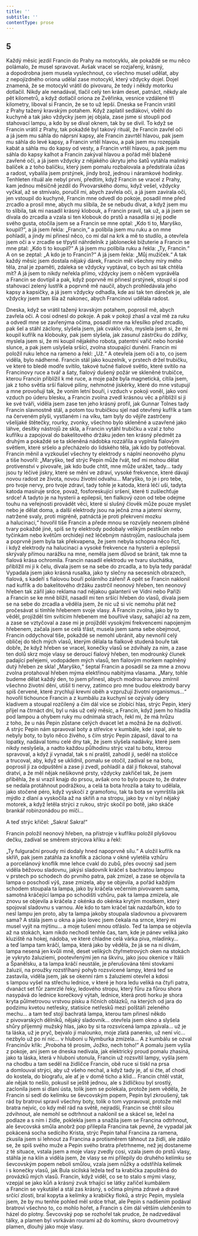 ```yaml
---
title: ''
subtitle: ''
contentType: prose
---
```


## 5

Každý měsíc jezdil Francin do Prahy na motocyklu, ale pokaždé se mu něco polámalo, že musel spravovat. Avšak vracel se rozjařený, krásný, a dopodrobna jsem musela vyslechnout, co všechno musel udělat, aby z nepojízdného oriona udělal zase motocykl, který vždycky dojel. Dojel znamená, že se motocykl vrátil do pivovaru, že tedy i někdy motorku dotlačil. Nikdy ale nenadával, tlačil celý ten krám deset, patnáct, někdy ale pět kilometrů, a když dotlačil oriona ze Zvěřinka, vesnice vzdálené tři kilometry, liboval si Francin, že se to už lepší. Dneska se Francin vrátil z Prahy tažený kravským potahem. Když zaplatil sedlákovi, vběhl do kuchyně a tak jako vždycky jsem jej objala, zase jsme si stoupli pod stahovací lampu, a kdo by se díval oknem, tak by se divil. To když se Francin vrátil z Prahy, tak pokaždé byl takový rituál, že Francin zavřel oči a já jsem mu sáhla do náprsní kapsy, ale Francin zavrtěl hlavou, pak jsem mu sáhla do levé kapsy, a Francin vrtěl hlavou, a pak jsem mu rozepjala kabát a sáhla mu do kapsy od vesty, a Francin vrtěl hlavou, a pak jsem mu sáhla do kapsy kalhot a Francin zakýval hlavou a pořád měl blaženě zavřené oči, a já jsem vždycky z nějakého úkrytu jeho šatů vytáhla malinký balíček a z toho balíčku, který jsem pomalu rozbalovala a předstírala úžas a radost, vybalila jsem prstýnek, jindy brož, jednou i náramkové hodinky. Tenhleten rituál ale nebyl první, předtím, když Francin se vracel z Prahy, kam jednou měsíčně jezdil do Pivovarského domu, když vešel, vždycky vyčkal, až se stmívalo, poručil mi, abych zavřela oči, a já jsem zavírala oči, jen vstoupil do kuchyně, Francin mne odvedl do pokoje, posadil mne před zrcadlo a prosil mne, abych mu slíbila, že se nebudu dívat, a když jsem mu to slíbila, tak mi nasadil krásný klobouk, a Francin pravil, tak už, a já jsem se dívala do zrcadla a vzala si ten klobouk do prstů a nasadila si jej podle svého gusta, otočila jsem se a Francin se mne optal: „Kdo ti to, Maryško, koupil?“, a já jsem řekla: „Francin,“ a políbila jsem mu ruku a on mne pohladil, a jindy mi přinesl něco, co mi dal na krk a mě to studilo, a otevřela jsem oči a v zrcadle se třpytil náhrdelník z jablonecké bižuterie a Francin se mne ptal: „Kdo ti to koupil?“ A já jsem mu políbila ruku a řekla: „Ty, Francin.“ A on se zeptal: „A kdo je to Francin?“ A já jsem řekla: „Můj mužíček.“ A tak každý měsíc jsem dostala nějaký dárek, Francin měl všechny míry mého těla, znal je zpaměti, zdaleka se vždycky vyptával, co bych asi tak chtěla mít? A já jsem to nikdy neřekla přímo, vždycky jsem o něčem vyprávěla a Francin se dovtípil a pak, když poprvně mi přinesl prstýnek, stoupl si pod stahovací zelený lustřík a poprvně mě naučil, abych prohledávala jeho kapsy a kapsičky, a já jsem vždycky odhadla, kde asi tak ten dáreček je, ale vždycky jsem tam šla až nakonec, abych Francinovi udělala radost.

Dneska, když se vrátil tažený kravským potahem, poprosil mě, abych zavřela oči. A cosi odnesl do pokoje. A pak v pokoji zhasl a vzal mě za ruku a odvedl mne se zavřenýma očima, posadil mne na křesílko před zrcadlo, pak šel a stáhl záclony, slyšela jsem, jak cvaklo víko, myslela jsem si, že mi koupil kufřík na klobouky, pak jsem slyšela, jak zasunul zástrčku do zdířky, myslela jsem si, že mi koupil nějakého robota, patentní vařič nebo horské slunce, a pak jsem uslyšela sršící, zvolna stoupající dunění. Francin mi položil ruku lehce na rameno a řekl: „Už.“ A otevřela jsem oči a to, co jsem viděla, bylo nádherné. Francin stál jako kouzelník, v prstech držel trubičku, ve které to bledě modře svítilo, takové tučné fialové světlo, které svítilo na Francinovy ruce a tvář a šaty, fialový dušený požár ve skleněné trubičce, kterou Francin přiblížil k mé ruce, a moje paže byla magnetická, cítila jsem, jak z toho světla srší fialové piliny, nehmotné jiskérky, které do mne vstupují a mne provoňují tak, že voním letní bouří, i vzduch v pokoji voněl, jako voní vzduch po úderu blesku, a Francin zvolna zvedl krásnou věc a přiblížil si ji ke své tváři, viděla jsem zase ten jeho krásný profil, jak Gunnar Tolnes tady Francin slavnostně stál, a potom tou trubičkou sjel nad otevřený kufřík a tam na červeném plyši, vystlaném i na víku, tam byly do vějíře zastrčeny všelijaké štětečky, rourky, zvonky, všechno bylo skleněné a uzavřené jako láhve, desítky nástrojů ze skla, a Francin vytáhl trubičku a vzal z toho kufříku a zapojoval do bakelitového držáku jeden ten krásný předmět za druhým a pokaždé se ta skleněná nádobka rozzářila a vyplnila fialovým světlem, které sršelo a přecházelo do lidského těla, jak kdo by potřeboval. Francin měnil a vyzkoušel všechny ty elektrody s náplní neonového plynu a tiše hovořil: „Maryško, teď strýc Pepin může řvát, teď mi mohou dělat protivenství v pivovaře, jak kdo bude chtít, mne může urážet, tady… tady jsou ty léčivé jiskry, které se mění ve zdraví, vysoké frekvence, které dávají novou radost ze života, novou životní odvahu… Maryško, to je i pro tebe, pro tvoje nervy, pro tvoje zdraví, tady tohle je katoda, která léčí uši, tadyta katoda masíruje srdce, považ, fosforeskující sršení, které ti zušlechťuje srdce! A tadyto je na hysterii a epilepsii, ten fialkový ozon od tebe odejme touhu na veřejnosti provádět věci, které si slušný člověk může pouze myslet nebo je dělat doma, a další elektrody jsou na ječná zrna a jaterní skvrny, natržené svaly, proti migréně, patnáctá je proti překrvení mozku a halucinaci,“ hovořil tiše Francin a přede mnou se rozvíjely neonem plněné tvary pokaždé jiné, spíš se ty elektrody podobaly velikým pestíkům nebo tyčinkám nebo květům orchidejí než léčebným nástrojům, naslouchala jsem a poprvně jsem byla tak překvapena, že jsem nebyla schopna něco říct, i když elektrody na halucinaci a vysoké frekvence na hysterii a epilepsii skrývaly přímou narážku na mne, neměla jsem důvod se bránit, tak mne ta fialová krása ochromila. Francin nasadil elektrodu ve tvaru sluchátka, přiblížil mi ji k čelu, dívala jsem se na sebe do zrcadla, a to byla tedy paráda! Vypadala jsem jako krásná rusalka, jako ty slečny na secesních obrazech, fialová, s kadeří s fialovou bouří polárního záření! A opět se Francin naklonil nad kufřík a do bakelitového držáku zastrčil neonový hřeben, ten neonový hřeben tak zářil jako reklama nad nějakou galanterií ve Vídni nebo Paříži a Francin se ke mně blížil, nasadil mi ten sršící hřeben do vlasů, dívala jsem se na sebe do zrcadla a věděla jsem, že nic už si víc nemohu přát než pročesávat si tímhle hřebenem svoje vlasy. A Francin zvolna, jako by to věděl, projížděl tím svítícím hřebenem mé bouřlivé vlasy, sahající až na zem, a zase se vztyčoval a zase mi je projížděl vysokými frekvencemi napojeným hřebenem, začala jsem se celá třást, musela jsem sama sebe obejmout, Francin oddychoval tiše, pokaždé se nemohl ubránit, aby nevnořil celý obličej do těch mých vlasů, kterým dělala ta fialkově studená bouře tak dobře, že když hřeben se vracel, konečky vlasů se zdvihaly za ním, a zase ten dolů skrz moje vlasy se deroucí fialový hřeben, ten modrounký člunek padající peřejemi, vodopádem mých vlasů, ten fialovým morkem naplněný dutý hřeben ze skla! „Maryško,“ šeptal Francin a posadil se za mne a znovu zvolna protahoval hřeben mýma elektřinou nabitýma vlasama. „Mary, tohle budeme dělat každý den, to jsem přinesl, abych modrou barvou zmírnil všechno životní dění, utišil ti nervy, zatímco pro mne budou elektrody barvy spíš červené, které zrychlují krevní oběh a vzpružují životní organismus…“ hovořil tichounce Francin a z kumbálu za kuchyní se ozývaly údery kladivem a stoupal rozčilený a čím dál více se zlobící hlas, strýc Pepin, který přijel na čtrnáct dní, byl u nás už celý měsíc, a Francin, když jsem ho hladila pod lampou a ohybem ruky mu odnímala strach, řekl mi, že má hrůzu z toho, že u nás Pepin zůstane celých dvacet let a možná že na doživotí. A strýc Pepin nám spravoval boty a střevíce v kumbále, kde i spal, ale to nebyly boty, to bylo něco živého, s čím strýc Pepin zápasil, dával to na lopatky, nadával tomu celé dny tak, že jsem slyšela nadávky, které jsem nikdy neslyšela, a nadto každou půlhodinu strýc vzal tu botu, kterou spravoval, a když jí vynadal, tak s ní praštil, zahodil ji, seděl na stoličce a trucoval, aby, když se uklidnil, pomalu se otočil, zadíval se na botu, poprosil ji za odpuštění a zase ji zvedl, pohladil a dál ji flokoval, stahoval dratví, a že měl nějak nešikovné prsty, vždycky zakřičel tak, že jsem přiběhla, že si vrazil knajp do prsou, avšak ono to bylo pouze to, že dratev se nedala protáhnout podrážkou, a celá ta bota hrozila a taky to udělala, jako stočené péro, když vyskočí z gramofonu, tak ta bota se vymrštila jak mýdlo z dlaní a vyskočila až na skříň a na stropu, jako by v ní byl nějaký motorek, a když letěla strýci z rukou, strýc skočil po botě, jako skáče brankář robinzonádou po míči…

A teď strýc křičel: „Sakra! Sakra!“

Francin položil neonový hřeben, na přístroje v kufříku položil plyšovou dečku, zadíval se směrem strýcova křiku a řekl:

„Ty fulgurační proudy mi dodaly hned napoprvně sílu.“ A uložil kufřík na skříň, pak jsem zatáhla za knoflík a záclona v okně vyletěla vzhůru a porcelánový knoflík mne lehce cvakl do zubů, přes ovocný sad jsem viděla béžovou sladovnu, jakýsi sladovník kráčel s bachratou lampou v prstech po schodech do prvního patra, pak zmizel, a zase se objevila ta lampa o poschodí výš, zase zmizela, aby se objevila, a pořád každým schodem stoupala ta lampa, jako by kráčela večerním pivovarem sama, samotná kráčející lampa po schodišti vzhůru, pak ta lampa zmizela, ale znovu se objevila a kráčela z okénka do okénka krytým mostkem, který spojoval sladovnu s varnou. Ale kdo to tam kráčel tak nazdařbůh, kdo to nesl lampu jen proto, aby ta lampa jakoby stoupala sladovnou a pivovarem sama? A stála jsem u okna a jako lovec jsem čekala na srnce, který mi musel vyjít na mýtinu… a moje tušení mnou otřáslo. Teď ta lampa se objevila až na stokách, kam nikdo nechodí tenhle čas, tam, kde je pánev veliká jako kluziště na hokej, nádoba, ve které chladne celá várka piva, mladinky… a teď lampa tam kráčí, lampa, která jako by věděla, že já se na ni dívám, lampa nesená jen kvůli mně, deset velikých čtyřmetrových oken na stokách je vykryto žaluziemi, pootevřenými jen na škvíru, jako jsou okenice v Itálii a Španělsku, a ta lampa kráčí neustále, je přerušována těmi stovkami žaluzií, na proužky rozstříhaný pohyb rozsvícené lampy, která teď se zastavila, viděla jsem, jak se okenní rám s žaluziemi otevřel a kdosi s lampou vyšel na střechu lednice, v které je hora ledu veliká na čtyři patra, dvanáct set fůr zamrzlé řeky, ledového stropu, který fůru za fůrou shora nasypává do lednice korečkový výtah, lednice, která proti horku je shora kryta půlmetrovou vrstvou písku a říčních oblázků, na kterých od jara do podzimu kvetou netřesky, statisíce netřesků mezi polštáři zeleného mechu… a tam teď stojí bachratá lampa, kterou tam přinesl někdo z pivovarských dělníků, nějaký sladovník… otevřela jsem okno a slyšela shůry příjemný mužský hlas, jako by si ta rozsvícená lampa zpívala… už je ta láska, už je pryč, bejvalo jí malounko, moje zlatá panenko, už není víc… nezbylo už po ní nic… v hluboni u Nymburka zmizela… A z kumbálu se ozval Francinův křik: „Proboha tě prosím, Jožko, nech toho!“ A pomalu jsem vyšla z pokoje, ani jsem se dneska nedívala, jak elektrický proud pomalu zhasíná, jako ta láska, která v hluboni utonula, Francin už rozsvítil lampy, vyšla jsem na chodbu a tam seděl na židličce Francin, obě ruce si tiskl na prsa a domlouval strýci, aby už všeho nechal, a když tady je, ať si čte, ať chodí do kostela, do biografu, ale ať je v domě ticho a klid… Francin chtěl vstát, ale nějak to nešlo, pokusil se ještě jednou, ale s židličkou byl srostlý, zaclonila jsem si dlaní ústa, tolik jsem se polekala, protože jsem věděla, že Francin si sedl do kelímku se ševcovským popem, Pepin byl zkroušený, tak rád by bratrovi spravil všechny boty, tolik o tom vypravoval, protože měl bratra nejvíc, co kdy měl rád na světě, nejradši, Francin se chtěl silou zdvihnout, ale nemohl se odtrhnout a naklonil se a skácel se, ležel na podlaze a s ním i židle, poklekla jsem a snažila jsem se Francina odtrhnout, ale ševcovská smůla anobrž pop přilepila Francina tak pevně, že vypadal jak pokácená socha sedícího Krista, strýc Pepin tahal Francina za ramena, zkusila jsem si lehnout za Francina a protisměrem táhnout za židli, ale zdálo se, že spíš svého muže a Pepin svého bratra přetrhneme, než jej dostaneme z té situace, vstala jsem a moje vlasy zvedly cosi, vzala jsem do prstů vlasy, stáhla je na klín a viděla jsem, že vlasy se mi přilepily do druhého kelímku se ševcovským popem neboli smůlou, vzala jsem nůžky a odstřihla kelímek i s konečky vlasů, jak Bula sicilská ležela teď ta krabička zapuštěná do provázků mých vlasů. Francin, když viděl, co se to stalo s mými vlasy, vzepjal se jako kůň a krásný zvuk trhající se látky zařičel kumbálem a Francin se vykutálel a stál zas krásný, s očima plnýma zdravé a dravé srčící zlosti, bral kopyta a kelímky a krabičky floků, a strýc Pepin, myslela jsem, že by mu tenhle pohled měl srdce trhat, ale Pepin s nadšením podával bratrovi všechno to, co mohlo hořet, a Francin s čím dál větším ulehčením to házel do plotny. Ševcovský pop se rozhořel tak prudce, že nadzvedával tálky, a plamen byl vsrkáván rourami až do komínu, skoro dvoumetrový plamen, dlouhý jako moje vlasy.
